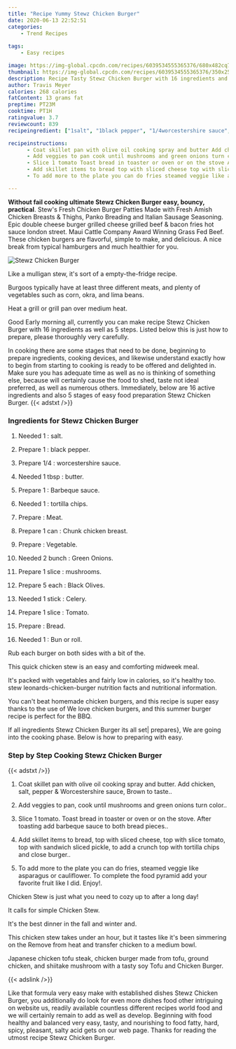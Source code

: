 ```yaml
---
title: "Recipe Yummy Stewz Chicken Burger"
date: 2020-06-13 22:52:51
categories:
    - Trend Recipes
    
tags:
    - Easy recipes

image: https://img-global.cpcdn.com/recipes/6039534555365376/680x482cq70/stewz-chicken-burger-recipe-main-photo.jpg
thumbnail: https://img-global.cpcdn.com/recipes/6039534555365376/350x250cq70/stewz-chicken-burger-recipe-main-photo.jpg
description: Recipe Tasty Stewz Chicken Burger with 16 ingredients and 5 stages of easy cooking.
author: Travis Meyer
calories: 268 calories
fatContent: 13 grams fat
preptime: PT23M
cooktime: PT1H
ratingvalue: 3.7
reviewcount: 839
recipeingredient: ["1salt", "1black pepper", "1/4worcestershire sauce", "1 tbspbutter", "1Barbeque sauce", "1tortilla chips", "Meat", "1 canChunk chicken breast", "Vegetable", "2 bunchGreen Onions", "1 slicemushrooms", "5 eachBlack Olives", "1 stickCelery", "1 sliceTomato", "Bread", "1Bun or roll"]

recipeinstructions: 
      - Coat skillet pan with olive oil cooking spray and butter Add chicken salt pepper  Worcestershire sauce Brown to taste 
      - Add veggies to pan cook until mushrooms and green onions turn color 
      - Slice 1 tomato Toast bread in toaster or oven or on the stove After toasting add barbeque sauce to both bread pieces 
      - Add skillet items to bread top with sliced cheese top with slice tomato top with sandwich sliced pickle to add a crunch top with tortilla chips and close burger 
      - To add more to the plate you can do fries steamed veggie like asparagus or cauliflower To complete the food pyramid add your favorite fruit like I did Enjoy

---
```




**Without fail cooking ultimate Stewz Chicken Burger easy, bouncy, practical**. Stew&#39;s Fresh Chicken Burger Patties Made with Fresh Amish Chicken Breasts &amp; Thighs, Panko Breading and Italian Sausage Seasoning. Epic double cheese burger grilled cheese grilled beef &amp; bacon fries hot sauce london street. Maui Cattle Company Award Winning Grass Fed Beef. These chicken burgers are flavorful, simple to make, and delicious. A nice break from typical hamburgers and much healthier for you.


![Stewz Chicken Burger](https://img-global.cpcdn.com/recipes/6039534555365376/680x482cq70/stewz-chicken-burger-recipe-main-photo.jpg "Stewz Chicken Burger")



Like a mulligan stew, it&#39;s sort of a empty-the-fridge recipe.

Burgoos typically have at least three different meats, and plenty of vegetables such as corn, okra, and lima beans.

Heat a grill or grill pan over medium heat.


Good Early morning all, currently you can make recipe Stewz Chicken Burger with 16 ingredients as well as 5 steps. Listed below this is just how to prepare, please thoroughly very carefully.

In cooking there are some stages that need to be done, beginning to prepare ingredients, cooking devices, and likewise understand exactly how to begin from starting to cooking is ready to be offered and delighted in. Make sure you has adequate time as well as no is thinking of something else, because will certainly cause the food to shed, taste not ideal preferred, as well as numerous others. Immediately, below are 16 active ingredients and also 5 stages of easy food preparation Stewz Chicken Burger.
{{< adstxt />}}

### Ingredients for Stewz Chicken Burger


1. Needed 1 : salt.

1. Prepare 1 : black pepper.

1. Prepare 1/4 : worcestershire sauce.

1. Needed 1 tbsp : butter.

1. Prepare 1 : Barbeque sauce.

1. Needed 1 : tortilla chips.

1. Prepare  : Meat.

1. Prepare 1 can : Chunk chicken breast.

1. Prepare  : Vegetable.

1. Needed 2 bunch : Green Onions.

1. Prepare 1 slice : mushrooms.

1. Prepare 5 each : Black Olives.

1. Needed 1 stick : Celery.

1. Prepare 1 slice : Tomato.

1. Prepare  : Bread.

1. Needed 1 : Bun or roll.


Rub each burger on both sides with a bit of the.

This quick chicken stew is an easy and comforting midweek meal.

It&#39;s packed with vegetables and fairly low in calories, so it&#39;s healthy too. stew leonards-chicken-burger nutrition facts and nutritional information.

You can&#39;t beat homemade chicken burgers, and this recipe is super easy thanks to the use of We love chicken burgers, and this summer burger recipe is perfect for the BBQ.


If all ingredients Stewz Chicken Burger its all set| prepares}, We are going into the cooking phase. Below is how to preparing with easy.

### Step by Step Cooking Stewz Chicken Burger

{{< adstxt />}}


1. Coat skillet pan with olive oil cooking spray and butter. Add chicken, salt, pepper &amp; Worcestershire sauce, Brown to taste..



1. Add veggies to pan, cook until mushrooms and green onions turn color..



1. Slice 1 tomato. Toast bread in toaster or oven or on the stove. After toasting add barbeque sauce to both bread pieces..



1. Add skillet items to bread, top with sliced cheese, top with slice tomato, top with sandwich sliced pickle, to add a crunch top with tortilla chips and close burger..



1. To add more to the plate you can do fries, steamed veggie like asparagus or cauliflower. To complete the food pyramid add your favorite fruit like I did. Enjoy!.




Chicken Stew is just what you need to cozy up to after a long day!

It calls for simple Chicken Stew.

It&#39;s the best dinner in the fall and winter and.

This chicken stew takes under an hour, but it tastes like it&#39;s been simmering on the Remove from heat and transfer chicken to a medium bowl.

Japanese chicken tofu steak, chicken burger made from tofu, ground chicken, and shiitake mushroom with a tasty soy Tofu and Chicken Burger.


{{< adslink />}}

Like that formula very easy make with established dishes Stewz Chicken Burger, you additionally do look for even more dishes food other intriguing on website us, readily available countless different recipes world food and we will certainly remain to add as well as develop. Beginning with food healthy and balanced very easy, tasty, and nourishing to food fatty, hard, spicy, pleasant, salty acid gets on our web page. Thanks for reading the utmost recipe Stewz Chicken Burger.
